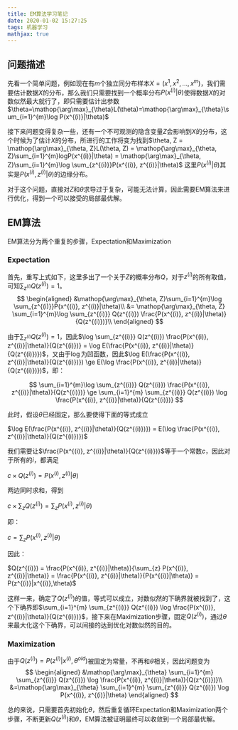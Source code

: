 ```yaml
---
title: EM算法学习笔记
date: 2020-01-02 15:27:25
tags: 机器学习
mathjax: true
---
```


## 问题描述
先看一个简单问题，例如现在有$m$个独立同分布样本$X=(x^{1}, x^{2}, \dots,x^{m})$，我们需要估计数据$X$的分布，那么我们只需要找到一个概率分布$P(x^{(i)}|\theta)$使得数据$X$的对数似然最大就行了，即只需要估计出参数$\theta=\mathop{\arg\max}_{\theta}L(\theta)=\mathop{\arg\max}_{\theta}\sum_{i=1}^{m}\log P(x^{(i)}|\theta)$

接下来问题变得复杂一些，还有一个不可观测的隐含变量$Z$会影响到$X$的分布，这个时候为了估计$X$的分布，所进行的工作将变为找到$\theta, Z = \mathop{\arg\max}_{\theta, Z}L(\theta, Z) = \mathop{\arg\max}_{\theta, Z}\sum_{i=1}^{m}logP(x^{(i)}|\theta) = \mathop{\arg\max}_{\theta, Z}\sum_{i=1}^{m}\log \sum_{z^{(i)}}P(x^{(i)}, z^{(i)}|\theta)$
这里$P(x^{(i)}|\theta)$其实是$P(x^{(i)}, z^{(i)}|\theta)$的边缘分布。

对于这个问题，直接对$Z$和$\theta$求导过于复杂，可能无法计算，因此需要EM算法来进行优化，得到一个可以接受的局部最优解。

## EM算法

EM算法分为两个重复的步骤，Expectation和Maximization

### Expectation

首先，重写上式如下，这里多出了一个关于$Z$的概率分布$Q$，对于$z^{(i)}$的所有取值，可知$\sum_{z^{(i)}}Q(z^{(i)}) = 1$。
$$
\begin{aligned}
&\mathop{\arg\max}_{\theta, Z}\sum_{i=1}^{m}\log \sum_{z^{(i)}}P(x^{(i)}, z^{(i)}|\theta)\\
&= \mathop{\arg\max}_{\theta, Z} \sum_{i=1}^{m}\log \sum_{z^{(i)}} Q(z^{(i)}) \frac{P(x^{(i)}, z^{(i)}|\theta)}{Q(z^{(i)})}\\
\end{aligned}
$$

由于$\sum_{z^{(i)}}Q(z^{(i)}) = 1$，因此$\log \sum_{z^{(i)}} Q(z^{(i)}) \frac{P(x^{(i)}, z^{(i)}|\theta)}{Q(z^{(i)})} = \log E(\frac{P(x^{(i)}, z^{(i)}|\theta)}{Q(z^{(i)})})$，又由于$\log$为凹函数，因此$\log E(\frac{P(x^{(i)}, z^{(i)}|\theta)}{Q(z^{(i)})}) \ge E(\log \frac{P(x^{(i)}, z^{(i)}|\theta)}{Q(z^{(i)})})$，即：

$$
\sum_{i=1}^{m}\log \sum_{z^{(i)}} Q(z^{(i)}) \frac{P(x^{(i)}, z^{(i)}|\theta)}{Q(z^{(i)})} \ge \sum_{i=1}^{m} \sum_{z^{(i)}} Q(z^{(i)}) \log \frac{P(x^{(i)}, z^{(i)}|\theta)}{Q(z^{(i)})}
$$

此时，假设$\theta$已经固定，那么要使得下面的等式成立

$\log E(\frac{P(x^{(i)}, z^{(i)}|\theta)}{Q(z^{(i)})}) = E(\log \frac{P(x^{(i)}, z^{(i)}|\theta)}{Q(z^{(i)})})$

我们需要让$\frac{P(x^{(i)}, z^{(i)}|\theta)}{Q(z^{(i)})}$等于一个常数$c$，因此对于所有的$i$，都满足

$c \times Q(z^{(i)}) = P(x^{(i)}, z^{(i)}|\theta)$

两边同时求和，得到

$c \times \sum_{z} Q(z^{(i)}) = \sum_{z} P(x^{(i)}, z^{(i)}|\theta)$

即：

$c = \sum_{z} P(x^{(i)}, z^{(i)}|\theta)$

因此：

$Q(z^{(i)}) = \frac{P(x^{(i)}, z^{(i)}|\theta)}{\sum_{z} P(x^{(i)}, z^{(i)}|\theta)} = \frac{P(x^{(i)}, z^{(i)}|\theta)}{P(x^{(i)}|\theta)} = P(z^{(i)}|x^{(i)},\theta)$

这样一来，确定了$Q(z^{(i)})$的值，等式可以成立，对数似然的下确界就被找到了，这个下确界即$\sum_{i=1}^{m} \sum_{z^{(i)}} Q(z^{(i)}) \log \frac{P(x^{(i)}, z^{(i)}|\theta)}{Q(z^{(i)})}$，接下来在Maximization步骤，固定$Q(z^{(i)})$，通过$\theta$来最大化这个下确界，可以间接的达到优化对数似然的目的。

### Maximization
由于$Q(z^{(i)}) = P(z^{(i)}|x^{(i)},\theta^{old})$被固定为常量，不再和$\theta$相关，因此问题变为
$$
\begin{aligned}
&\mathop{\arg\max}_{\theta} \sum_{i=1}^{m} \sum_{z^{(i)}} Q(z^{(i)}) \log \frac{P(x^{(i)}, z^{(i)}|\theta)}{Q(z^{(i)})}\\
&=\mathop{\arg\max}_{\theta} \sum_{i=1}^{m} \sum_{z^{(i)}} Q(z^{(i)}) \log P(x^{(i)}, z^{(i)}|\theta)
\end{aligned}
$$

总的来说，只需要首先初始化$\theta$，然后重复循环Expectation和Maximization两个步骤，不断更新$Q(z^{(i)})$和$\theta$，EM算法被证明最终可以收敛到一个局部最优解。
